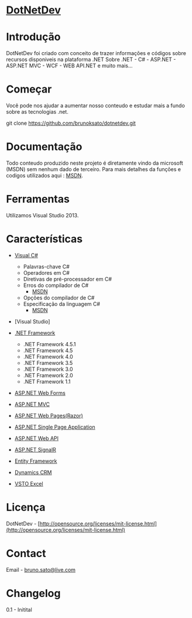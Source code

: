 # [DotNetDev](http://dotnetdev.io)

# Introdução

DotNetDev foi criado com conceito de trazer informações e códigos sobre recursos disponiveis na plataforma .NET
Sobre .NET - C# - ASP.NET - ASP.NET MVC - WCF - WEB API.NET e muito mais...

# Começar

Você pode nos ajudar a aumentar nosso conteudo e estudar mais a fundo sobre as tecnologias .net.

git clone https://github.com/brunoksato/dotnetdev.git

# Documentação

Todo conteudo produzido neste projeto é diretamente vindo da microsoft (MSDN) sem nenhum dado de terceiro.
Para mais detalhes da funções e codigos utilizados aqui : [MSDN](http://msdn.microsoft.com/).

# Ferramentas

Utilizamos Visual Studio 2013.

# Características

  + [Visual C#](http://msdn.microsoft.com/pt-br/library/kx37x362.aspx)
    + Palavras-chave C#
    + Operadores em C#
    + Diretivas de pré-processador em C#
    + Erros do compilador de C#
      + [MSDN](http://msdn.microsoft.com/pt-br/library/ms228296.aspx)
    + Opções do compilador de C#
    + Especificação da linguagem C#
      + [MSDN](http://msdn.microsoft.com/pt-br/library/ms228593.aspx)
  
  + [Visual Studio]

  + [.NET Framework](http://msdn.microsoft.com/pt-br/library/aa139615.aspx)
    + .NET Framework 4.5.1
    + .NET Framework 4.5
    + .NET Framework 4.0
    + .NET Framework 3.5
    + .NET Framework 3.0
    + .NET Framework 2.0
    + .NET Framework 1.1

  + [ASP.NET Web Forms](http://www.asp.net/web-forms)

  + [ASP.NET MVC](http://www.asp.net/mvc)

  + [ASP.NET Web Pages(Razor)](http://www.asp.net/web-pages)

  + [ASP.NET Single Page Application](http://www.asp.net/single-page-application)

  + [ASP.NET Web API](http://www.asp.net/web-api)

  + [ASP.NET SignalR](http://www.asp.net/signalr)

  + [Entity Framework](http://www.asp.net/entity-framework)

  + [Dynamics CRM](http://msdn.microsoft.com/en-us/dynamics/crm/dn467921)

  + [VSTO Excel](http://msdn.microsoft.com/pt-br/office/hh133430.aspx)
  

# Licença
  DotNetDev - [http://opensource.org/licenses/mit-license.html](http://opensource.org/licenses/mit-license.html)
  
# Contact
  Email - [bruno.sato@live.com](bruno.sato@live.com)
  
# Changelog
  0.1 - Initital
